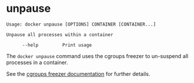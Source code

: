 <!--[metadata]>
+++
title = "unpause"
description = "The unpause command description and usage"
keywords = ["cgroups, suspend, container"]
[menu.main]
parent = "smn_cli"
+++
<![end-metadata]-->

# unpause

    Usage: docker unpause [OPTIONS] CONTAINER [CONTAINER...]

    Unpause all processes within a container

          --help         Print usage

The `docker unpause` command uses the cgroups freezer to un-suspend all
processes in a container.

See the
[cgroups freezer documentation](https://www.kernel.org/doc/Documentation/cgroups/freezer-subsystem.txt)
for further details.
